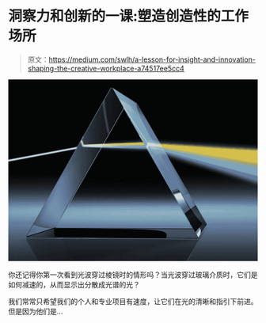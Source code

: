 # 洞察力和创新的一课:塑造创造性的工作场所

> 原文：<https://medium.com/swlh/a-lesson-for-insight-and-innovation-shaping-the-creative-workplace-a74517ee5cc4>

![](img/fb6d7cb226807efd898905b2d87397af.png)

你还记得你第一次看到光波穿过棱镜时的情形吗？当光波穿过玻璃介质时，它们是如何减速的，从而显示出分散成光谱的光？

我们常常只希望我们的个人和专业项目有速度，让它们在光的清晰和指引下前进。但是因为他们是…